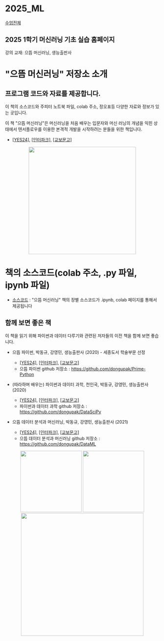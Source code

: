 # 2025_ML

[수업전체](https://github.com/dknife/dknife.github.io/wiki/Lecture_Homepage)

## 2025 1학기 머신러닝 기초 실습 홈페이지

강의 교재: 으뜸 머신러닝, 생능출판사

# "으뜸 머신러닝" 저장소 소개
## 프로그램 코드와 자료를 제공합니다.

이 책의 소스코드와 주피터 노트북 파일, colab 주소, 정오표등 다양한 자료와 정보가 있는 곳입니다.

이 책 "으뜸 머신러닝"은 머신러닝을 처음 배우는 입문자와 머신 러닝의 개념을 익힌 상태에서 텐서플로우를 이용한 본격적 개발을 시작하려는 분들을 위한 책입니다.

 * [[YES24]](http://www.yes24.com/Product/Goods/102577953), [[인터파크]](http://book.interpark.com/product/BookDisplay.do?_method=detail&sc.shopNo=0000400000&sc.prdNo=352099030&sc.saNo=003002001&bid1=search&bid2=product&bid3=title&bid4=001), [[교보문고]](http://www.kyobobook.co.kr/product/detailViewKor.laf?ejkGb=KOR&mallGb=KOR&barcode=9788970504919&orderClick=LEa&Kc=)
<p align="center">
  <img src="image/PrimeML_cover.png" width=350px>
</p>

# 책의 소스코드(colab 주소, .py 파일, ipynb 파일)
* [소스코드](https://github.com/dknife/ML/tree/main/Source/README.md)
: "으뜸 머신러닝" 책의 장별 소스코드가 .ipynb, colab 페이지를 통해서 제공됩니다

## 함께 보면 좋은 책

이 책을 읽기 위해 파이썬과 데이터 다루기와 관련된 저자들의 이전 책을 함께 보면 좋습니다. 

* 으뜸 파이썬, 박동규, 강영민, 생능출판사 (2020) - 세종도서 학술부문 선정
  * [[YES24]](http://www.yes24.com/Product/Goods/89140722), [[인터파크]](http://book.interpark.com/product/BookDisplay.do?_method=detail&sc.shopNo=0000400000&sc.prdNo=330274507&pis1=book&pis2=product), [[교보문고]](http://www.kyobobook.co.kr/product/detailViewKor.laf?ejkGb=KOR&mallGb=KOR&barcode=9788970503691&orderClick=LEa&Kc=)
  * 으뜸 파이썬 github 저장소 : https://github.com/dongupak/Prime-Python

* (따라하며 배우는) 파이썬과 데이터 과학, 천인국, 박동규, 강영민, 생능출판사 (2020)
  * [[YES24]](http://www.yes24.com/Product/Goods/96555988), [[인터파크]](http://book.interpark.com/product/BookDisplay.do?_method=detail&sc.shopNo=0000400000&sc.prdNo=345271510&sc.saNo=003002001&bid1=search&bid2=product&bid3=title&bid4=001), [[교보문고]](http://www.kyobobook.co.kr/product/detailViewKor.laf?ejkGb=KOR&mallGb=KOR&barcode=9788970504773&orderClick=LEa&Kc=) 
  * 파이썬과 데이터 과학 github 저장소 : https://github.com/dongupak/DataSciPy


* 으뜸 데이터 분석과 머신러닝, 박동규, 강영민, 생능출판사 (2021)
  * [[YES24]](http://www.yes24.com/Product/Goods/105422959), [[인터파크]](https://book.interpark.com/product/BookDisplay.do?_method=detail&sc.saNo=001&sc.prdNo=354325192&saNo=008002001&bid1=NMB_PRD&bid2=bSelect&bid3=book_together&product2020=true), [[교보문고]](http://www.kyobobook.co.kr/product/detailViewKor.laf?barcode=9788970505220) 
  * 으뜸 데이터 분석과 머신러닝 github 저장소 : https://github.com/dongupak/DataML
<p align="center">
  <img src="image/20BFF5E5-1B47-490E-99A4-6A76440B6F2C.png" width=200px>
  <img src="image/BB56B4F0-484E-4B5E-8649-EA827AF9271B.jpeg" width=200px>
  <img src="image/Prime-DataML-cover1.png" width=400px>
</p>
